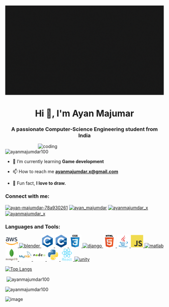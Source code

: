 ![logo](https://github.com/AyanMajumdar100/AyanMajumdar100/blob/main/Beige%20Grey%20Vlogger%20YouTube%20Banner.gif)

<h1 align="center">Hi 👋, I'm Ayan Majumar</h1>
<h3 align="center">A passionate Computer-Science Engineering student from India</h3>

<img align="right" alt="coding" width="400" src="https://miro.medium.com/max/1400/1*qiuKpruUqPl0-d36_zBS_w.gif">

<p align="left"> <img src="https://komarev.com/ghpvc/?username=ayanmajumdar100&label=Profile%20views&color=0e75b6&style=flat" alt="ayanmajumdar100" /> </p>

- 🌱 I’m currently learning **Game development**

- 📫 How to reach me **ayanmajumdar.x@gmail.com**

- 🎨 Fun fact, **I love to draw.**

<h3 align="left">Connect with me:</h3>
<p align="left">
<a href="https://linkedin.com/in/ayan-majumdar-78a930261" target="blank"><img align="center" src="https://raw.githubusercontent.com/rahuldkjain/github-profile-readme-generator/master/src/images/icons/Social/linked-in-alt.svg" alt="ayan-majumdar-78a930261" height="30" width="40" /></a>
<a href="https://www.codechef.com/users/ayan_majumdar" target="blank"><img align="center" src="https://cdn.jsdelivr.net/npm/simple-icons@3.1.0/icons/codechef.svg" alt="ayan_majumdar" height="30" width="40" /></a>
<a href="https://www.hackerrank.com/ayanmajumdar_x" target="blank"><img align="center" src="https://raw.githubusercontent.com/rahuldkjain/github-profile-readme-generator/master/src/images/icons/Social/hackerrank.svg" alt="ayanmajumdar_x" height="30" width="40" /></a>
<a href="https://www.leetcode.com/ayanmajumdar_x" target="blank"><img align="center" src="https://raw.githubusercontent.com/rahuldkjain/github-profile-readme-generator/master/src/images/icons/Social/leet-code.svg" alt="ayanmajumdar_x" height="30" width="40" /></a>
</p>

<h3 align="left">Languages and Tools:</h3>
<p align="left"> <a href="https://aws.amazon.com" target="_blank" rel="noreferrer"> <img src="https://raw.githubusercontent.com/devicons/devicon/master/icons/amazonwebservices/amazonwebservices-original-wordmark.svg" alt="aws" width="40" height="40"/> </a> <a href="https://www.blender.org/" target="_blank" rel="noreferrer"> <img src="https://download.blender.org/branding/community/blender_community_badge_white.svg" alt="blender" width="40" height="40"/> </a> <a href="https://www.cprogramming.com/" target="_blank" rel="noreferrer"> <img src="https://raw.githubusercontent.com/devicons/devicon/master/icons/c/c-original.svg" alt="c" width="40" height="40"/> </a> <a href="https://www.w3schools.com/cpp/" target="_blank" rel="noreferrer"> <img src="https://raw.githubusercontent.com/devicons/devicon/master/icons/cplusplus/cplusplus-original.svg" alt="cplusplus" width="40" height="40"/> </a> <a href="https://www.w3schools.com/css/" target="_blank" rel="noreferrer"> <img src="https://raw.githubusercontent.com/devicons/devicon/master/icons/css3/css3-original-wordmark.svg" alt="css3" width="40" height="40"/> </a> <a href="https://www.djangoproject.com/" target="_blank" rel="noreferrer"> <img src="https://cdn.worldvectorlogo.com/logos/django.svg" alt="django" width="40" height="40"/> </a> <a href="https://www.w3.org/html/" target="_blank" rel="noreferrer"> <img src="https://raw.githubusercontent.com/devicons/devicon/master/icons/html5/html5-original-wordmark.svg" alt="html5" width="40" height="40"/> </a> <a href="https://www.java.com" target="_blank" rel="noreferrer"> <img src="https://raw.githubusercontent.com/devicons/devicon/master/icons/java/java-original.svg" alt="java" width="40" height="40"/> </a> <a href="https://developer.mozilla.org/en-US/docs/Web/JavaScript" target="_blank" rel="noreferrer"> <img src="https://raw.githubusercontent.com/devicons/devicon/master/icons/javascript/javascript-original.svg" alt="javascript" width="40" height="40"/> </a> <a href="https://www.mathworks.com/" target="_blank" rel="noreferrer"> <img src="https://upload.wikimedia.org/wikipedia/commons/2/21/Matlab_Logo.png" alt="matlab" width="40" height="40"/> </a> <a href="https://www.mongodb.com/" target="_blank" rel="noreferrer"> <img src="https://raw.githubusercontent.com/devicons/devicon/master/icons/mongodb/mongodb-original-wordmark.svg" alt="mongodb" width="40" height="40"/> </a> <a href="https://www.mysql.com/" target="_blank" rel="noreferrer"> <img src="https://raw.githubusercontent.com/devicons/devicon/master/icons/mysql/mysql-original-wordmark.svg" alt="mysql" width="40" height="40"/> </a> <a href="https://nodejs.org" target="_blank" rel="noreferrer"> <img src="https://raw.githubusercontent.com/devicons/devicon/master/icons/nodejs/nodejs-original-wordmark.svg" alt="nodejs" width="40" height="40"/> </a> <a href="https://www.python.org" target="_blank" rel="noreferrer"> <img src="https://raw.githubusercontent.com/devicons/devicon/master/icons/python/python-original.svg" alt="python" width="40" height="40"/> </a> <a href="https://reactjs.org/" target="_blank" rel="noreferrer"> <img src="https://raw.githubusercontent.com/devicons/devicon/master/icons/react/react-original-wordmark.svg" alt="react" width="40" height="40"/> </a> <a href="https://unity.com/" target="_blank" rel="noreferrer"> <img src="https://www.vectorlogo.zone/logos/unity3d/unity3d-icon.svg" alt="unity" width="40" height="40"/> </a> </p>

[![Top Langs](https://github-readme-stats.vercel.app/api/top-langs/?username=ayanmajumdar100&langs_count=8&hidehtml,css&layout=compact&theme=vision-friendly-dark)](https://github.com/ayanmajumdar100/github-readme-stats)

<p>&nbsp;<img align="center" src="https://github-readme-stats.vercel.app/api?username=ayanmajumdar100&show_icons=true&locale=en" alt="ayanmajumdar100" /></p>

<p><img align="center" src="https://github-readme-streak-stats.herokuapp.com/?user=ayanmajumdar100&theme=dark" alt="ayanmajumdar100" /></p>

![image](https://github-readme-stats.vercel.app/api/top-langs/?username=XynoxTheDev&layout=compact&langs_count=8&hide_border=true&title_color=000000&icon_color=000000&text_color=000000&bg_color=ffffff)
